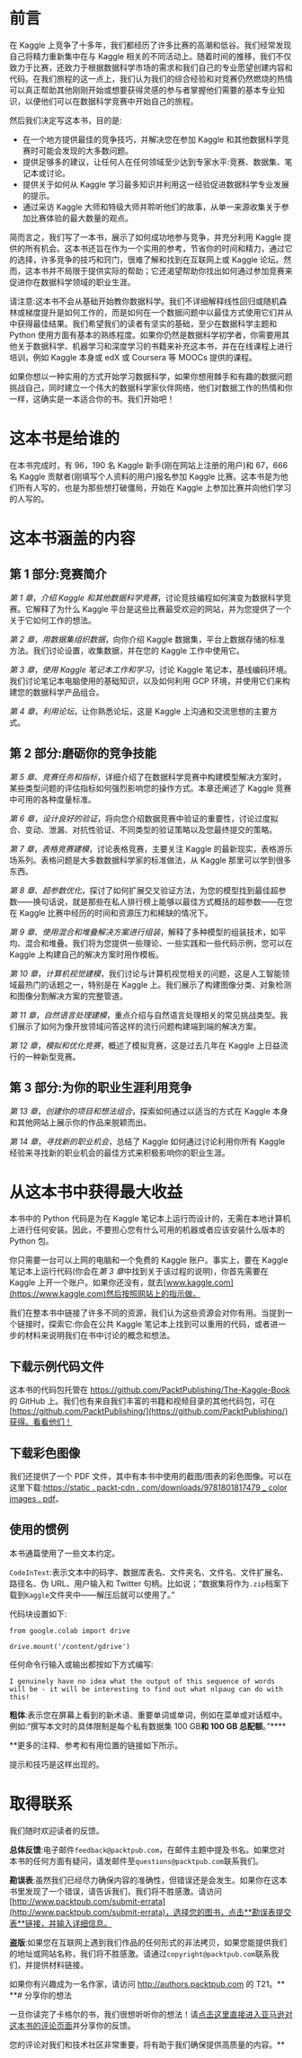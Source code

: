 

# 前言

在 Kaggle 上竞争了十多年，我们都经历了许多比赛的高潮和低谷。我们经常发现自己将精力重新集中在与 Kaggle 相关的不同活动上。随着时间的推移，我们不仅致力于比赛，还致力于根据数据科学市场的需求和我们自己的专业愿望创建内容和代码。在我们旅程的这一点上，我们认为我们的综合经验和对竞赛仍然燃烧的热情可以真正帮助其他刚刚开始或想要获得灵感的参与者掌握他们需要的基本专业知识，以便他们可以在数据科学竞赛中开始自己的旅程。

然后我们决定写这本书，目的是:

*   在一个地方提供最佳的竞争技巧，并解决您在参加 Kaggle 和其他数据科学竞赛时可能会发现的大多数问题。
*   提供足够多的建议，让任何人在任何领域至少达到专家水平:竞赛、数据集、笔记本或讨论。
*   提供关于如何从 Kaggle 学习最多知识并利用这一经验促进数据科学专业发展的提示。
*   通过采访 Kaggle 大师和特级大师并聆听他们的故事，从单一来源收集关于参加比赛体验的最大数量的观点。

简而言之，我们写了一本书，展示了如何成功地参与竞争，并充分利用 Kaggle 提供的所有机会。这本书还旨在作为一个实用的参考，节省你的时间和精力，通过它的选择，许多竞争的技巧和窍门，很难了解和找到在互联网上或 Kaggle 论坛。然而，这本书并不局限于提供实际的帮助；它还渴望帮助你找出如何通过参加竞赛来促进你在数据科学领域的职业生涯。

请注意:这本书不会从基础开始教你数据科学。我们不详细解释线性回归或随机森林或梯度提升是如何工作的，而是如何在一个数据问题中以最佳方式使用它们并从中获得最佳结果。我们希望我们的读者有坚实的基础，至少在数据科学主题和 Python 使用方面有基本的熟练程度。如果你仍然是数据科学初学者，你需要用其他关于数据科学、机器学习和深度学习的书籍来补充这本书，并在在线课程上进行培训，例如 Kaggle 本身或 edX 或 Coursera 等 MOOCs 提供的课程。

如果你想以一种实用的方式开始学习数据科学，如果你想用棘手和有趣的数据问题挑战自己，同时建立一个伟大的数据科学家伙伴网络，他们对数据工作的热情和你一样，这确实是一本适合你的书。我们开始吧！

# 这本书是给谁的

在本书完成时，有 96，190 名 Kaggle 新手(刚在网站上注册的用户)和 67，666 名 Kaggle 贡献者(刚填写个人资料的用户)报名参加 Kaggle 比赛。这本书是为他们所有人写的，也是为那些想打破僵局，开始在 Kaggle 上参加比赛并向他们学习的人写的。

# 这本书涵盖的内容

## 第 1 部分:竞赛简介

*第 1 章*，*介绍 Kaggle 和其他数据科学竞赛*，讨论竞技编程如何演变为数据科学竞赛。它解释了为什么 Kaggle 平台是这些比赛最受欢迎的网站，并为您提供了一个关于它如何工作的想法。

*第 2 章*，*用数据集组织数据*，向你介绍 Kaggle 数据集，平台上数据存储的标准方法。我们讨论设置，收集数据，并在您的 Kaggle 工作中使用它。

*第 3 章*，*使用 Kaggle 笔记本工作和学习*，讨论 Kaggle 笔记本，基线编码环境。我们讨论笔记本电脑使用的基础知识，以及如何利用 GCP 环境，并使用它们来构建您的数据科学产品组合。

*第 4 章*，*利用论坛*，让你熟悉论坛，这是 Kaggle 上沟通和交流思想的主要方式。

## 第 2 部分:磨砺你的竞争技能

*第 5 章*、*竞赛任务和指标*，详细介绍了在数据科学竞赛中构建模型解决方案时，某些类型问题的评估指标如何强烈影响您的操作方式。本章还阐述了 Kaggle 竞赛中可用的各种度量标准。

*第 6 章*，*设计良好的验证*，将向您介绍数据竞赛中验证的重要性，讨论过度拟合、变动、泄漏、对抗性验证、不同类型的验证策略以及您最终提交的策略。

*第 7 章*，*表格竞赛建模*，讨论表格竞赛，主要关注 Kaggle 的最新现实，表格游乐场系列。表格问题是大多数数据科学家的标准做法，从 Kaggle 那里可以学到很多东西。

*第 8 章*、*超参数优化*，探讨了如何扩展交叉验证方法，为您的模型找到最佳超参数——换句话说，就是那些在私人排行榜上能够以最佳方式概括的超参数——在您在 Kaggle 比赛中经历的时间和资源压力和稀缺的情况下。

*第 9 章*、*使用混合和堆叠解决方案进行组装*，解释了多种模型的组装技术，如平均、混合和堆叠。我们将为您提供一些理论、一些实践和一些代码示例，您可以在 Kaggle 上构建自己的解决方案时用作模板。

*第 10 章*，*计算机视觉建模*，我们讨论与计算机视觉相关的问题，这是人工智能领域最热门的话题之一，特别是在 Kaggle 上。我们展示了构建图像分类、对象检测和图像分割解决方案的完整管道。

*第 11 章*，*自然语言处理建模*，重点介绍与自然语言处理相关的常见挑战类型。我们展示了如何为像开放领域问答这样的流行问题构建端到端的解决方案。

*第 12 章*，*模拟和优化竞赛*，概述了模拟竞赛，这是过去几年在 Kaggle 上日益流行的一种新型竞赛。

## 第 3 部分:为你的职业生涯利用竞争

*第 13 章*，*创建你的项目和想法组合*，探索如何通过以适当的方式在 Kaggle 本身和其他网站上展示你的作品来脱颖而出。

*第 14 章*，*寻找新的职业机会*，总结了 Kaggle 如何通过讨论利用你所有 Kaggle 经验来寻找新的职业机会的最佳方式来积极影响你的职业生涯。

# 从这本书中获得最大收益

本书中的 Python 代码是为在 Kaggle 笔记本上运行而设计的，无需在本地计算机上进行任何安装。因此，不要担心您有什么可用的机器或者应该安装什么版本的 Python 包。

你只需要一台可以上网的电脑和一个免费的 Kaggle 账户。事实上，要在 Kaggle 笔记本上运行代码(你会在*第 3 章*中找到关于该过程的说明)，你首先需要在 Kaggle 上开一个账户。如果你还没有，就去[www.kaggle.com](https://www.kaggle.com)然后按照网站上的指示做。

我们在整本书中链接了许多不同的资源，我们认为这些资源会对你有用。当提到一个链接时，探索它:你会在公共 Kaggle 笔记本上找到可以重用的代码，或者进一步的材料来说明我们在书中讨论的概念和想法。

## 下载示例代码文件

这本书的代码包托管在 https://github.com/PacktPublishing/The-Kaggle-Book 的 GitHub 上。我们也有来自我们丰富的书籍和视频目录的其他代码包，可在[https://github.com/PacktPublishing/](https://github.com/PacktPublishing/)获得。看看他们！

## 下载彩色图像

我们还提供了一个 PDF 文件，其中有本书中使用的截图/图表的彩色图像。可以在这里下载:[https://static . packt-cdn . com/downloads/9781801817479 _ color images . pdf](https://static.packt-cdn.com/downloads/9781801817479_ColorImages.pdf)。

## 使用的惯例

本书通篇使用了一些文本约定。

`CodeInText`:表示文本中的码字、数据库表名、文件夹名、文件名、文件扩展名、路径名、伪 URL、用户输入和 Twitter 句柄。比如说；“数据集将作为`.zip`档案下载到`Kaggle`文件夹中——解压后就可以使用了。”

代码块设置如下:

```
from google.colab import drive

drive.mount('/content/gdrive') 
```

任何命令行输入或输出都按如下方式编写:

```
I genuinely have no idea what the output of this sequence of words will be - it will be interesting to find out what nlpaug can do with this! 
```

**粗体**:表示您在屏幕上看到的新术语、重要单词或单词，例如在菜单或对话框中。例如:“撰写本文时的具体限制是每个私有数据集 100 GB**和 100 GB 总配额**。”****

 **更多的注释、参考和有用位置的链接如下所示。

提示和技巧是这样出现的。

# 取得联系

我们随时欢迎读者的反馈。

**总体反馈**:电子邮件`feedback@packtpub.com`，在邮件主题中提及书名。如果您对本书的任何方面有疑问，请发邮件至`questions@packtpub.com`联系我们。

**勘误表**:虽然我们已经尽力确保内容的准确性，但错误还是会发生。如果你在这本书里发现了一个错误，请告诉我们，我们将不胜感激。请访问[http://www.packtpub.com/submit-errata](http://www.packtpub.com/submit-errata)，选择您的图书，点击**勘误表提交表**链接，并输入详细信息。

**盗版**:如果您在互联网上遇到我们作品的任何形式的非法拷贝，如果您能提供我们的地址或网站名称，我们将不胜感激。请通过`copyright@packtpub.com`联系我们，并提供材料链接。

如果你有兴趣成为一名作家，请访问 http://authors.packtpub.com 的 T21。**  **# 分享你的想法

一旦你读完了卡格尔的书，我们很想听听你的想法！请[点击这里直接进入亚马逊对这本书的评论页面](https://packt.link/r/1-801-81747-2)并分享你的反馈。

您的评论对我们和技术社区非常重要，将有助于我们确保提供高质量的内容。**